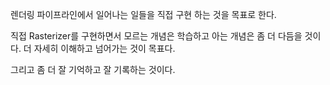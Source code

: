 
렌더링 파이프라인에서 일어나는 일들을 직접 구현 하는 것을 목표로 한다. 

직접 Rasterizer를 구현하면서 모르는 개념은 학습하고 아는 개념은 좀 더 다듬을 것이다. 더 자세히 이해하고 넘어가는 것이 목표다.

그리고 좀 더 잘 기억하고 잘 기록하는 것이다.

